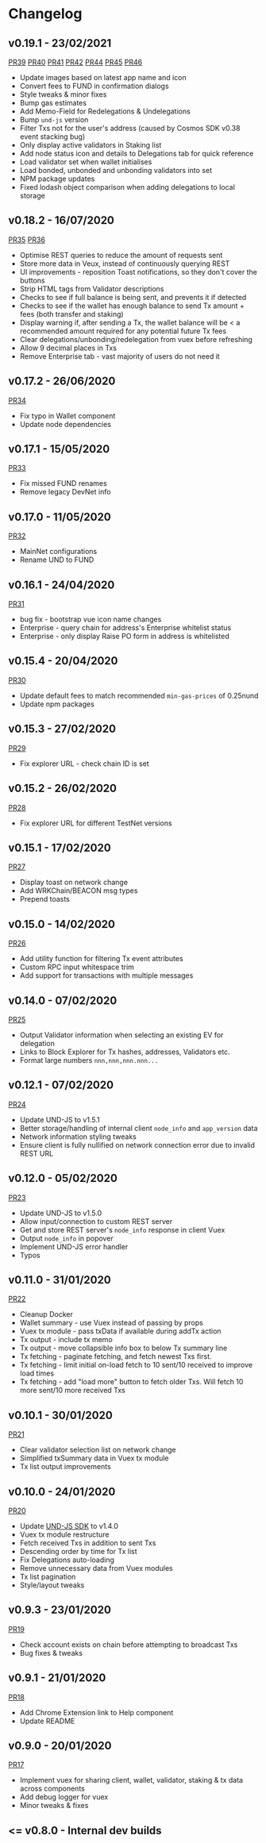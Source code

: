 # Changelog

## v0.19.1 - 23/02/2021

[PR39](https://github.com/unification-com/web-wallet/pull/39)
[PR40](https://github.com/unification-com/web-wallet/pull/40)
[PR41](https://github.com/unification-com/web-wallet/pull/41)
[PR42](https://github.com/unification-com/web-wallet/pull/42)
[PR44](https://github.com/unification-com/web-wallet/pull/44)
[PR45](https://github.com/unification-com/web-wallet/pull/45)
[PR46](https://github.com/unification-com/web-wallet/pull/46)

- Update images based on latest app name and icon
- Convert fees to FUND in confirmation dialogs
- Style tweaks & minor fixes
- Bump gas estimates
- Add Memo-Field for Redelegations & Undelegations
- Bump `und-js` version
- Filter Txs not for the user's address (caused by Cosmos SDK v0.38 event stacking bug)
- Only display active validators in Staking list
- Add node status icon and details to Delegations tab for quick reference
- Load validator set when wallet initialises
- Load bonded, unbonded and unbonding validators into set
- NPM package updates
- Fixed lodash object comparison when adding delegations to local storage

## v0.18.2 - 16/07/2020

[PR35](https://github.com/unification-com/web-wallet/pull/35)
[PR36](https://github.com/unification-com/web-wallet/pull/36)

- Optimise REST queries to reduce the amount of requests sent
- Store more data in Veux, instead of continuously querying REST
- UI improvements - reposition Toast notifications, so they don't 
cover the buttons
- Strip HTML tags from Validator descriptions
- Checks to see if full balance is being sent, and prevents it 
if detected
- Checks to see if the wallet has enough balance to send Tx 
amount + fees (both transfer and staking)
- Display warning if, after sending a Tx, the wallet balance will 
be < a recommended amount required for any potential future Tx fees
- Clear delegations/unbonding/redelegation from vuex before refreshing
- Allow 9 decimal places in Txs
- Remove Enterprise tab - vast majority of users do not need it

## v0.17.2 - 26/06/2020

[PR34](https://github.com/unification-com/web-wallet/pull/34)

- Fix typo in Wallet component
- Update node dependencies

## v0.17.1 - 15/05/2020

[PR33](https://github.com/unification-com/web-wallet/pull/33)

- Fix missed FUND renames
- Remove legacy DevNet info

## v0.17.0 - 11/05/2020

[PR32](https://github.com/unification-com/web-wallet/pull/32)

- MainNet configurations
- Rename UND to FUND

## v0.16.1 - 24/04/2020

[PR31](https://github.com/unification-com/web-wallet/pull/31)

- bug fix - bootstrap vue icon name changes
- Enterprise - query chain for address's Enterprise whitelist status
- Enterprise - only display Raise PO form in address is whitelisted

## v0.15.4 - 20/04/2020

[PR30](https://github.com/unification-com/web-wallet/pull/30)

- Update default fees to match recommended `min-gas-prices` of 0.25nund
- Update npm packages

## v0.15.3 - 27/02/2020

[PR29](https://github.com/unification-com/web-wallet/pull/29)

- Fix explorer URL - check chain ID is set

## v0.15.2 - 26/02/2020

[PR28](https://github.com/unification-com/web-wallet/pull/28)

- Fix explorer URL for different TestNet versions

## v0.15.1 - 17/02/2020

[PR27](https://github.com/unification-com/web-wallet/pull/27)

- Display toast on network change
- Add WRKChain/BEACON msg types
- Prepend toasts

## v0.15.0 - 14/02/2020

[PR26](https://github.com/unification-com/web-wallet/pull/26)

- Add utility function for filtering Tx event attributes
- Custom RPC input whitespace trim
- Add support for transactions with multiple messages

## v0.14.0 - 07/02/2020

[PR25](https://github.com/unification-com/web-wallet/pull/25)

- Output Validator information when selecting an existing EV for delegation
- Links to Block Explorer for Tx hashes, addresses, Validators etc.
- Format large numbers `nnn,nnn,nnn.nnn...`

## v0.12.1 - 07/02/2020

[PR24](https://github.com/unification-com/web-wallet/pull/24)

- Update UND-JS to v1.5.1
- Better storage/handling of internal client `node_info` and `app_version` data
- Network information styling tweaks
- Ensure client is fully nullified on network connection error due to invalid REST URL

## v0.12.0 - 05/02/2020

[PR23](https://github.com/unification-com/web-wallet/pull/23)

- Update UND-JS to v1.5.0
- Allow input/connection to custom REST server
- Get and store REST server's `node_info` response in client Vuex
- Output `node_info` in popover
- Implement UND-JS error handler
- Typos

## v0.11.0 - 31/01/2020

[PR22](https://github.com/unification-com/web-wallet/pull/22)

- Cleanup Docker
- Wallet summary - use Vuex instead of passing by props
- Vuex tx module - pass txData if available during addTx action
- Tx output - include tx memo
- Tx output - move collapsible info box to below Tx summary line
- Tx fetching - paginate fetching, and fetch newest Txs first.
- Tx fetching - limit initial on-load fetch to 10 sent/10 received to
improve load times
- Tx fetching - add "load more" button to fetch older Txs. Will fetch 10
more sent/10 more received Txs

## v0.10.1 - 30/01/2020

[PR21](https://github.com/unification-com/web-wallet/pull/21)

- Clear validator selection list on network change
- Simplified txSummary data in Vuex tx module
- Tx list output improvements

## v0.10.0 - 24/01/2020

[PR20](https://github.com/unification-com/web-wallet/pull/20)

- Update [UND-JS SDK](https://github.com/unification-com/und-js) to v1.4.0
- Vuex tx module restructure
- Fetch received Txs in addition to sent Txs
- Descending order by time for Tx list
- Fix Delegations auto-loading
- Remove unnecessary data from Vuex modules
- Tx list pagination
- Style/layout tweaks

## v0.9.3 - 23/01/2020

[PR19](https://github.com/unification-com/web-wallet/pull/19)

- Check account exists on chain before attempting to broadcast Txs
- Bug fixes & tweaks

## v0.9.1 - 21/01/2020

[PR18](https://github.com/unification-com/web-wallet/pull/18)

- Add Chrome Extension link to Help component
- Update README

## v0.9.0 - 20/01/2020

[PR17](https://github.com/unification-com/web-wallet/pull/17)

- Implement vuex for sharing client, wallet, validator, staking & 
tx data across components
- Add debug logger for vuex
- Minor tweaks & fixes

## <= v0.8.0 - Internal dev builds
